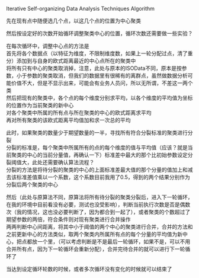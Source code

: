 Iterative Self-organizing Data Analysis Techniques Algorithm

先在现有点中随便选几个点，以这几个点的位置为中心聚类     

然后按设定好的次数开始循环调整聚类中心的位置，循环次数还需要做一些实验？     

在每次循环中，调整中心点的方法是     
首先将各个数据点（以特征为维度，不限制维度数，如果上一轮分配过点，清了重分）添加到与自身的欧式距离最近的中心点所在的聚类中     
将所有只有中心的聚类取消掉，注意，此处与原本的ISOData不同，原本是按参数，小于参数的聚类取消，但我们的数据里有很稀有的离群点，虽然做数据分析可能价值不大，但是不显示出来，可能会有业务人员问，所以无所谓，不差这一两个类     
然后把现有的聚类中，各个点的每个维度分别求平均，以各个维度的平均值为坐标的位置作为当前聚类的新中心     
对各个聚类中所属的所有点与所在聚类的中心的欧式距离求平均     
再对所有聚类的该欧式距离平均值加和求一次总的平均     

此时，如果聚类的数量少于期望数量的一半，寻找所有符合分裂标准的聚类进行分裂   
分裂的标准是，每个聚类中所属所有的点的每个维度的值与平均值（应该？就是当前聚类的中心的当前分量值，再确认一下）标准差中最大的那个比初始参数设定分裂阈值大，此处还需要确认算法流程？   
分裂的方法是将待分裂的聚类的中心的上面标准差最大值的那个分量的值加上和减去该标准差值乘以一个系数，这个系数目前我用了0.5，得到的两个结果分别作为分裂后两个聚类的中心

然后（此处与原算法不同，原算法将所有待分裂的聚类分裂后，进入下一轮循环，在我的环境中目前看没有必要，测试也没受影响），判断当前执行次数是否是偶数次（我的情况，这也没必要判断了，因为都合到一起了），或者聚类的个数超过了期望参数的两倍，符合条件则对现有聚类进行合并操作     
两两判断中心间距离，将其中小于阈值的两个中心的聚类进行合并，合并的方法和之前更新中心的方法类似，取两个聚类内所属所有点的每个分量的平均值为新中心，把点都放一个里，（可以考虑判断是不是最后一轮循环，如果不是，可以不用合并所有点，因为下一轮循环会重新分配），合并完待合并的就可以进行下一轮循环了

当达到设定循环轮数的时候，或者多次循环没有变化的时候就可以结束了
